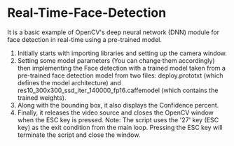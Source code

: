 # Real-Time-Face-Detection

It is a basic example of OpenCV's deep neural network (DNN) module for face detection in real-time using a pre-trained model. 

1) Initially starts with importing libraries and setting up the camera window.
2) Setting some model parameters (You can change them accordingly)
then implementing the Face detection with a trained model taken from a pre-trained face detection model from two files: deploy.prototxt (which defines the model architecture) and res10_300x300_ssd_iter_140000_fp16.caffemodel (which contains the trained weights).
3) Along with the bounding box, it also displays the Confidence percent.
4) Finally, it releases the video source and closes the OpenCV window when the ESC key is pressed.
Note: The script uses the '27' key (ESC key) as the exit condition from the main loop. Pressing the ESC key will terminate the script and close the window.

